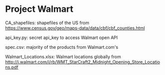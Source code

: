 # Project Walmart 

CA_shapefiles: shapefiles of the US 
               from https://www.census.gov/geo/maps-data/data/cbf/cbf_counties.html

api_key.py: secret api_key to access Walmart open API

spec.csv: majority of the products from Walmart.com's 

Walmart_Locations.xlsx: Walmart locations globally
                        from http://i.walmart.com/i/rb/WMT_StarCraft2_Midnight_Opening_Store_Locations.pdf
